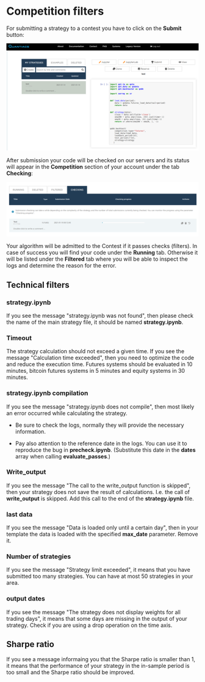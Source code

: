 # Competition filters

For submitting a strategy to a contest you have to click on the **Submit** button:

![submit](./pictures/submit.png)
   
After submission your code will be checked on our servers and its status will appear in the **Competition** section of your account under the tab **Checking**:

![test](./pictures/test.png)


Your algorithm will be admitted to the Contest if it passes checks (filters). In case of success you will find your code under the **Running** tab. Otherwise it will be listed under the **Filtered** tab where you will be able to inspect the logs and determine the reason for the error.

## Technical filters

### strategy.ipynb
If you see the message "strategy.ipynb was not found", then please check the name of the main strategy file, it should be named **strategy.ipynb**.

### Timeout
The strategy calculation should not exceed a given time. If you see the message "Calculation time exceeded", then you need to optimize the code and reduce the execution time. Futures systems should be evaluated in 10 minutes, bitcoin futures systems in 5 minutes and equity systems in 30 minutes.

### strategy.ipynb compilation
If you see the message "strategy.ipynb does not compile", then most likely an error occurred while calculating the strategy.

- Be sure to check the logs, normally they will provide the necessary information.

- Pay also attention to the reference date in the logs. You can use it to reproduce the bug in **precheck.ipynb**. (Substitute this date in the **dates** array when calling **evaluate_passes**.)

### Write_output
If you see the message "The call to the write_output function is skipped", then your strategy does not save the result of calculations.
I.е. the call of **write_output** is skipped. Add this call to the end of the **strategy.ipynb** file.

### last data
If you see the message "Data is loaded only until a certain day", then in your template the data is loaded with the specified **max_date** parameter. Remove it.

### Number of strategies
If you see the message "Strategy limit exceeded", it means that you have submitted too many strategies. You can have at most 50 strategies in your area.

### output dates
If you see the message "The strategy does not display weights for all trading days", it means that some days are missing in the output of your strategy.
Check if you are using a drop operation on the time axis.

## Sharpe ratio
If you see a message informaing you that the Sharpe ratio is smaller than 1, it means that the performance of your strategy in the in-sample period is too small and the Sharpe ratio should be improved.
